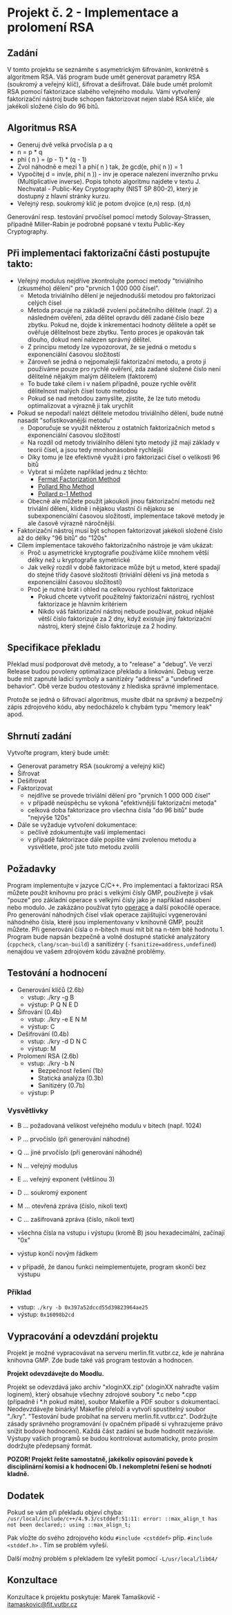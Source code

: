 # Projekt č. 2 - Implementace a prolomení RSA

## Zadání

V tomto projektu se seznámíte s asymetrickým šifrováním, konkrétně s algoritmem RSA. Váš program bude umět generovat parametry RSA (soukromý a veřejný klíč), šifrovat a dešifrovat. Dále bude umět prolomit RSA pomocí faktorizace slabého veřejného modulu. Vámi vytvořený faktorizační nástroj bude schopen faktorizovat nejen slabé RSA klíče, ale jakékoli složené číslo do 96 bitů.

## Algoritmus RSA

* Generuj dvě velká prvočísla p a q
* n = p * q
* phi ( n ) = (p - 1) * (q - 1)
* Zvol náhodně e mezi 1 a phi( n ) tak, že gcd(e, phi( n )) = 1
* Vypočítej d = inv(e, phi( n )) - inv je operace nalezení inverzního prvku (Multiplicative inverse). Popis tohoto algoritmu najdete v textu J. Nechvatal - Public-Key Cryptography (NIST SP 800-2), který je dostupný z hlavní stránky kurzu.
* Veřejný resp. soukromý klíč je potom dvojice (e,n) resp. (d,n)

Generování resp. testování prvočísel pomocí metody Solovay-Strassen, případně Miller-Rabin je podrobně popsané v textu Public-Key Cryptography.

## Při implementaci faktorizační části postupujte takto:

* Veřejný modulus nejdříve zkontrolujte pomocí metody "triviálního (zkusmého) dělení" pro "prvních 1 000 000 čísel".
    * Metoda triviálního dělení je nejjednodušší metodou pro faktorizaci celých čísel
    * Metoda pracuje na základě zvolení počátečního dělitele (např. 2) a následném ověření, zda dělitel opravdu dělí zadané číslo beze zbytku. Pokud ne, dojde k inkrementaci hodnoty dělitele a opět se ověřuje dělitelnost beze zbytku. Tento proces je opakován tak dlouho, dokud není nalezen správný dělitel.
    * Z principu metody lze vypozorovat, že se jedná o metodu s exponenciální časovou složitostí
    * Zároveň se jedná o nejpomalejší faktorizační metodu, a proto ji používáme pouze pro rychlé ověření, zda zadané složené číslo není dělitelné nějakým malým dělitelem (faktorem)
    * To bude také cílem i v našem případně, pouze rychle ověřit dělitelnost malých čísel touto metodou
    * Pokud se nad metodou zamyslíte, zjistíte, že lze tuto metodu optimalizovat a výrazně ji tak urychlit
* Pokud se nepodaří nalézt dělitele metodou triviálního dělení, bude nutné nasadit "sofistikovanější metodu"
    * Doporučuje se využít některou z ostatních faktorizačních metod s exponenciální časovou složitostí
    * Na rozdíl od metody triviálního dělení tyto metody již mají základy v teorii čísel, a jsou tedy mnohonásobně rychlejší
    * Díky tomu je lze efektivně využít i pro faktorizaci čísel o velikosti 96 bitů
    * Vybrat si můžete například jednu z těchto:
        * [Fermat Factorization Method](http://mathworld.wolfram.com/FermatsFactorizationMethod.html)
        * [Pollard Rho Method](http://mathworld.wolfram.com/PollardRhoFactorizationMethod.html)
        * [Pollard p-1 Method](http://mathworld.wolfram.com/Pollardp-1FactorizationMethod.html)
    * Obecně ale můžete použít jakoukoli jinou faktorizační metodu než triviální dělení, klidně i nějakou vlastní či nějakou se subexponenciální časovou složitostí, implementace takové metody je ale časově výrazně náročnější.
* Faktorizační nástroj musí být schopen faktorizovat jakékoli složené číslo až do délky "96 bitů" do "120s"
* Cílem implementace takového faktorizačního nástroje je vám ukázat:
    * Proč u asymetrické kryptografie používáme klíče mnohem větší délky než u kryptografie symetrické
    * Jak velký rozdíl v době faktorizace může být u metod, které spadají do stejné třídy časové složitosti 
      (triviální dělení vs jiná metoda s exponenciální časovou složitostí)
    * Proč je nutné brát i ohled na celkovou rychlost faktorizace
        * Pokud chcete vytvořit použitelný faktorizační nástroj, rychlost faktorizace je hlavním kritériem
        * Nikdo váš faktorizační nástroj nebude používat, pokud nějaké větší číslo faktorizuje za 2 dny, když existuje jiný faktorizační nástroj, který stejné číslo faktorizuje za 2 hodiny.

## Specifikace překladu

Překlad musí podporovat dvě metody, a to "release" a "debug". Ve verzi Release budou povoleny optimalizace překladu a linkování. Debug verze bude mít zapnuté ladicí symboly a sanitizéry "address" a "undefined behavior". Obě verze budou otestovány z hlediska správné implementace.

Protože se jedná o šifrovací algoritmus, musíte dbát na správný a bezpečný zápis zdrojového kódu, aby nedocházelo k chybám typu "memory leak" apod.

## Shrnutí zadání

Vytvořte program, který bude umět:

* Generovat parametry RSA (soukromý a veřejný klíč)
* Šifrovat
* Dešifrovat
* Faktorizovat
    * nejdříve se provede triviální dělení pro "prvních 1 000 000 čísel"
    * v případě neúspěchu se vykoná "efektivnější faktorizační metoda"
    * celková doba faktorizace pro všechna čísla "do 96 bitů" bude "nejvýše 120s"
* Dále se vyžaduje vytvoření dokumentace:
    * pečlivě zdokumentujte vaší implementaci
    * v případě faktorizace dále popište vámi zvolenou metodu a vysvětlete, proč jste tuto metodu zvolili

## Požadavky

Program implementujte v jazyce C/C++. Pro implementaci a faktorizaci RSA můžete použít knihovnu pro práci s velkými 
čísly GMP, používejte ji však "pouze" pro základní operace s velkými čísly jako je například násobení nebo 
modulo. Je zakázáno používat tyto [operace](https://gmplib.org/manual/Number-Theoretic-Functions.html#Number-Theoretic-Functions) a další pokočilé operace. Pro generování náhodných čísel však  operace zajištující vygenerování náhodného čísla, které jsou implementovany v knihovně GMP, použít můžete. Při generování čísla o n-bitech musí mít bit na n-tém bitě hodnotu 1. Program bude napsán bezpečně a volně dostupné statické analyzátory (`cppcheck`, `clang/scan-build`) a sanitizéry (`-fsanitize=address,undefined`) nenajdou ve vašem zdrojovém kódu závažné problémy.

## Testování a hodnocení

* Generování klíčů (2.6b)
    * vstup: ./kry -g B 
    * výstup: P Q N E D
* Šifrování (0.4b)
    * vstup: ./kry -e E N M
    * výstup: C
* Dešifrování (0.4b)
    * vstup: ./kry -d D N C
    * výstup: M
* Prolomení RSA (2.6b)
    * vstup: ./kry -b N
        * Bezpečnost řešení (1b)
        * Statická analýza (0.3b)
        * Sanitizéry (0.7b)
    * výstup: P

### Vysvětlivky

* B ... požadovaná velikost veřejného modulu v bitech (např. 1024)
* P ... prvočíslo (při generování náhodné)
* Q ... jiné prvočíslo (při generování náhodné)
* N ... veřejný modulus
* E ... veřejný exponent (většinou 3)
* D ... soukromý exponent
* M ... otevřená zpráva (číslo, nikoli text)
* C ... zašifrovaná zpráva (číslo, nikoli text)

* všechna čísla na vstupu i výstupu (kromě B) jsou hexadecimální, začínají "0x"
* výstup končí novým řádkem
* v případě, že danou funkci neimplementujete, program skončí bez výstupu

### Příklad

* vstup: `./kry -b 0x397a52dccd55d39823964ae25`
* výstup: `0x16098b2cd`

## Vypracování a odevzdání projektu

Projekt je možné vypracovávat na serveru merlin.fit.vutbr.cz, kde je nahrána knihovna GMP. Zde bude také váš program testován a hodnocen.

**Projekt odevzdávejte do Moodlu.**

Projekt se odevzdává jako archiv "xloginXX.zip" (xloginXX nahraďte vaším loginem), který obsahuje všechny zdrojové soubory *.c nebo *.cpp (případně i *.h pokud máte), soubor Makefile a PDF soubor s dokumentací. Neodevzdávejte binárky! Makefile přeloží a vytvoří spustitelný soubor "./kry". "Testování bude probíhat na serveru merlin.fit.vutbr.cz". Dodržujte zásady správného programování (v opačném případě si vyhrazujeme právo snížit bodové hodnocení). Každá část zadání se bude hodnotit nezávisle. Výstupy vašich programů se budou kontrolovat automaticky, proto prosím dodržujte předepsaný formát.

**POZOR! Projekt řešte samostatně, jakékoliv opisování povede k disciplinární komisi a k hodnocení 0b. I nekompletní řešení se hodnotí kladně.**

## Dodatek

Pokud se vám při překladu objeví chyba: `/usr/local/include/c++/4.9.3/cstddef:51:11: error: ::max_align_t has not been declared;: using ::max_align_t;`

Pak vložte do svého zdrojového kódu `#include <cstddef>` příp. `#include <stddef.h>` . Tím se problém vyřeší.

Další možný problém s překladem lze vyřešit pomocí `-L/usr/local/lib64/`

## Konzultace

Konzultace k projektu poskytuje: Marek Tamaškovič - itamaskovic@fit.vutbr.cz
